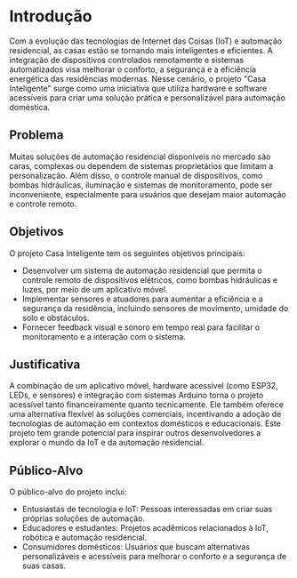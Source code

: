# Introdução

Com a evolução das tecnologias de Internet das Coisas (IoT) e automação residencial, as casas estão se tornando mais inteligentes e eficientes. A integração de dispositivos controlados remotamente e sistemas automatizados visa melhorar o conforto, a segurança e a eficiência energética das residências modernas. Nesse cenário, o projeto "Casa Inteligente" surge como uma iniciativa que utiliza hardware e software acessíveis para criar uma solução prática e personalizável para automação doméstica.

## Problema

Muitas soluções de automação residencial disponíveis no mercado são caras, complexas ou dependem de sistemas proprietários que limitam a personalização. Além disso, o controle manual de dispositivos, como bombas hidráulicas, iluminação e sistemas de monitoramento, pode ser inconveniente, especialmente para usuários que desejam maior automação e controle remoto.

## Objetivos

O projeto Casa Inteligente tem os seguintes objetivos principais:

- Desenvolver um sistema de automação residencial que permita o controle remoto de dispositivos elétricos, como bombas hidráulicas e luzes, por meio de um aplicativo móvel.
- Implementar sensores e atuadores para aumentar a eficiência e a segurança da residência, incluindo sensores de movimento, umidade do solo e obstáculos.
- Fornecer feedback visual e sonoro em tempo real para facilitar o monitoramento e a interação com o sistema. 

## Justificativa

A combinação de um aplicativo móvel, hardware acessível (como ESP32, LEDs, e sensores) e integração com sistemas Arduino torna o projeto acessível tanto financeiramente quanto tecnicamente. Ele também oferece uma alternativa flexível às soluções comerciais, incentivando a adoção de tecnologias de automação em contextos domésticos e educacionais. Este projeto tem grande potencial para inspirar outros desenvolvedores a explorar o mundo da IoT e da automação residencial.
 
## Público-Alvo

O público-alvo do projeto inclui:

- Entusiastas de tecnologia e IoT: Pessoas interessadas em criar suas próprias soluções de automação.
- Educadores e estudantes: Projetos acadêmicos relacionados à IoT, robótica e automação residencial.
- Consumidores domésticos: Usuários que buscam alternativas personalizáveis e acessíveis para melhorar o conforto e a segurança de suas casas.